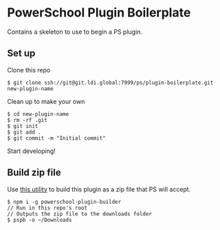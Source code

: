 # PowerSchool Plugin Boilerplate

Contains a skeleton to use to begin a PS plugin.

## Set up

Clone this repo

```
$ git clone ssh://git@git.ldi.global:7999/ps/plugin-boilerplate.git new-plugin-name
```

Clean up to make your own

```
$ cd new-plugin-name
$ rm -rf .git
$ git init
$ git add .
$ git commit -m "Initial commit"
```

Start developing!

## Build zip file

Use [this utility](https://www.npmjs.com/package/powerschool-plugin-builder) to build this plugin as a zip file that PS will accept.

```
$ npm i -g powerschool-plugin-builder
// Run in this repo's root
// Outputs the zip file to the downloads folder
$ pspb -o ~/Downloads
```
